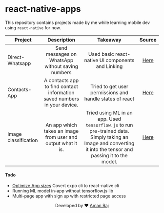 # react-native-apps

This repository contains projects made by me while learning mobile dev using `react-native` for now.

| Project              |                               Description                                |                                                                           Takeaway                                                                            |          Source           |
| -------------------- | :----------------------------------------------------------------------: | :-----------------------------------------------------------------------------------------------------------------------------------------------------------: | :-----------------------: |
| Direct-Whatsapp      |             Send messages on WhatsApp without saving numbers             |                                                       Used basic react-native UI components and Linking                                                       | [Here](/direct-whatsapp)  |
| Contacts-App         | A contacts app to find contact information saved numbers in your device. |                                                   Tried to get user permissions and handle states of react                                                    | [Here](/contacts-manager) |
| Image classification |       An app which takes an image from user and output what it is.       | Tried using ML in an app. Used `tensorflow.js` to run pre-trained data. Simply taking an Image and converting it into the tensor and passing it to the model. |         [Here]()          |

#### Todo

- [Optimize App sizes](https://stackoverflow.com/questions/49993006/how-to-reduce-the-size-of-an-expo-react-native-app-on-android) Covert expo cli to react-native cli
- Running ML model in-app without tensorflow.js lib
- Multi-page app with sign up with restricted page access

<p align="center"> Developed by ❤️ <a href="https://amanraj.me">Aman Raj</a>
